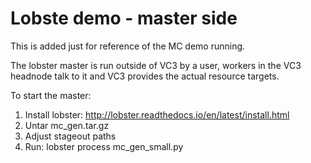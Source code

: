 # Lobste demo - master side

This is added just for reference of the MC demo running.

The lobster master is run outside of VC3 by a user, workers in the VC3 headnode talk to it and VC3 provides the actual resource targets.

To start the master:

1) Install lobster:
http://lobster.readthedocs.io/en/latest/install.html
2) Untar mc_gen.tar.gz
3) Adjust stageout paths
4) Run: lobster process mc_gen_small.py
